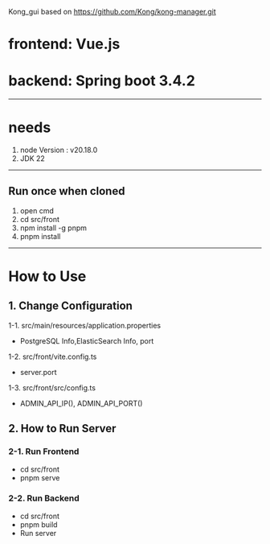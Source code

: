Kong_gui based on https://github.com/Kong/kong-manager.git

# frontend: Vue.js
# backend: Spring boot 3.4.2

***

# needs
1. node Version : v20.18.0
2. JDK 22

***

## Run once when cloned
1. open cmd
2. cd src/front
3. npm install -g pnpm
4. pnpm install

***

# How to Use

## 1. Change Configuration
1-1. src/main/resources/application.properties
- PostgreSQL Info,ElasticSearch Info, port

1-2. src/front/vite.config.ts
- server.port

1-3. src/front/src/config.ts
- ADMIN_API_IP(), ADMIN_API_PORT()


## 2. How to Run Server

### 2-1. Run Frontend
- cd src/front
- pnpm serve

### 2-2. Run Backend
- cd src/front
- pnpm build
- Run server